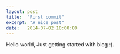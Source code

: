 ```yaml
---
layout: post
title:  "First commit"
excerpt: "A nice post"
date:   2014-07-02 10:00:00
---
```


Hello world, Just getting started with blog :).